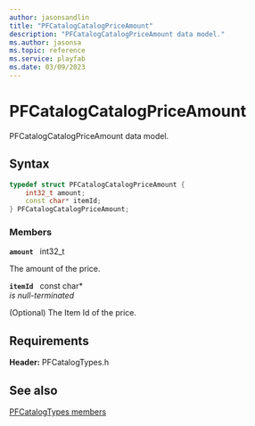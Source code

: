 ```yaml
---
author: jasonsandlin
title: "PFCatalogCatalogPriceAmount"
description: "PFCatalogCatalogPriceAmount data model."
ms.author: jasonsa
ms.topic: reference
ms.service: playfab
ms.date: 03/09/2023
---
```


# PFCatalogCatalogPriceAmount  

PFCatalogCatalogPriceAmount data model.  

## Syntax  
  
```cpp
typedef struct PFCatalogCatalogPriceAmount {  
    int32_t amount;  
    const char* itemId;  
} PFCatalogCatalogPriceAmount;  
```
  
### Members  
  
**`amount`** &nbsp; int32_t  
  
The amount of the price.
  
**`itemId`** &nbsp; const char*  
*is null-terminated*  
  
(Optional) The Item Id of the price.
  
  
## Requirements  
  
**Header:** PFCatalogTypes.h
  
## See also  
[PFCatalogTypes members](../pfcatalogtypes_members.md)  

  
  
